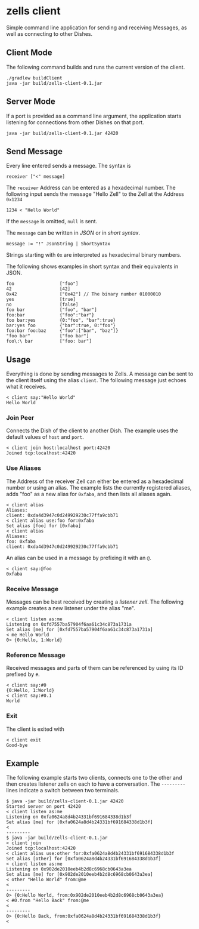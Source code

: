 # zells client

Simple command line application for sending and receiving Messages, as well as connecting to other Dishes.

## Client Mode

The following command builds and runs the current version of the client.

    ./gradlew buildClient
    java -jar build/zells-client-0.1.jar

## Server Mode

If a port is provided as a command line argument, the application starts listening for connections from other Dishes on that port.

    java -jar build/zells-client-0.1.jar 42420

## Send Message

Every line entered sends a message. The syntax is

    receiver ["<" message]
    
The `receiver` Address can be entered as a hexadecimal number. The following input sends the message "Hello Zell" to the Zell at the Address `0x1234`

    1234 < "Hello World"

If the `message` is omitted, `null` is sent.

The `message` can be written in *JSON* or in *short syntax*.

    message := "!" JsonString | ShortSyntax

Strings starting with `0x` are interpreted as hexadecimal binary numbers.

The following shows examples in short syntax and their equivalents in JSON.

    foo                 ["foo"]
    42                  [42]
    0x42                ["0x42"] // The binary number 01000010
    yes                 [true]
    no                  [false]
    foo bar             ["foo", "bar"]
    foo:bar             {"foo":"bar"}
    foo bar:yes         {0:"foo", "bar":true}
    bar:yes foo         {"bar":true, 0:"foo"}
    foo:bar foo:baz     {"foo":["bar", "baz"]}
    "foo bar"           ["foo bar"]
    foo\:\ bar          ["foo: bar"]

## Usage

Everything is done by sending messages to Zells. A message can be sent to the client itself using the alias `client`. The following message just echoes what it receives.

    < client say:"Hello World"
    Hello World

### Join Peer

Connects the Dish of the client to another Dish. The example uses the default values of `host` and `port`.

    < client join host:localhost port:42420
    Joined tcp:localhost:42420

### Use Aliases

The Address of the receiver Zell can either be entered as a hexadecimal number or using an alias. The example lists the currently registered aliases, adds "foo" as a new alias for `0xfaba`, and then lists all aliases again.

    < client alias
    Aliases:
    client: 0xda4d3947c0d249929230c77ffa9cbb71
    < client alias use:foo for:0xfaba
    Set alias [foo] for [0xfaba]
    < client alias
    Aliases:
    foo: 0xfaba
    client: 0xda4d3947c0d249929230c77ffa9cbb71

An alias can be used in a message by prefixing it with an `@`.

    < client say:@foo
    0xfaba

### Receive Message

Messages can be best received by creating a *listener zell*. The following example creates a new listener under the alias "me".

    < client listen as:me
    Listening on 0xfd7557ba57904f6aa61c34c873a1731a
    Set alias [me] for [0xfd7557ba57904f6aa61c34c873a1731a]
    < me Hello World
    0> {0:Hello, 1:World}

### Reference Message

Received messages and parts of them can be referenced by using its ID prefixed by `#`.

    < client say:#0
    {0:Hello, 1:World}
    < client say:#0.1
    World

### Exit

The client is exited with

    < client exit
    Good-bye


## Example

The following example starts two clients, connects one to the other and then creates listener zells on each to have a conversation. The `---------` lines indicate a switch between two terminals.

    $ java -jar build/zells-client-0.1.jar 42420
    Started server on port 42420
    < client listen as:me
    Listening on 0xfa0624a8d4b24331bf691684338d1b3f
    Set alias [me] for [0xfa0624a8d4b24331bf691684338d1b3f]
    <
    ---------
    $ java -jar build/zells-client-0.1.jar
    < client join
    Joined tcp:localhost:42420
    < client alias use:other for:0xfa0624a8d4b24331bf691684338d1b3f
    Set alias [other] for [0xfa0624a8d4b24331bf691684338d1b3f]
    < client listen as:me
    Listening on 0x902de2010eeb4b2d8c6968cb0643a3ea
    Set alias [me] for [0x902de2010eeb4b2d8c6968cb0643a3ea]
    < other "Hello World" from:@me
    <
    ---------
    0> {0:Hello World, from:0x902de2010eeb4b2d8c6968cb0643a3ea}
    < #0.from "Hello Back" from:@me
    <
    ---------
    0> {0:Hello Back, from:0xfa0624a8d4b24331bf691684338d1b3f}
    <
